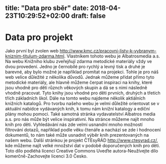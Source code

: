title: "Data pro sběr"
date: 2018-04-23T10:29:52+02:00
draft: false
---

# Data pro projekt

Jako první byl zvolen web http://www.kmc.cz/pracovni-listy-k-vybranym-kniznim-titulum-zdarma.html. Vlastníkem tohoto webu je Albatrosmedia a.s. Na webu Knižního klubu zveřejňují zdarma metodické materiály vždy ve dvou provedení. Jedno je černobílé pro rychlý a levný tisk a druhé je barevné, aby bylo možné je například promítat na projekci. Tohle je pro náš web velice důležité z několika důvodů. Jednak můžeme přidat přímo tyto metodické materiály, ale hlavně můžeme čerpat inspiraci na knihy, které jsou vhodně pro děti různch věkových skupin a dá se s nimi následně vhodně pracovat. Tyto knihy jsou vhodné pro děti prvních, druhých a třetích třích základních škol. Dále na tomto webu najdeme několik aktiálních knižních katalogů. Pro tvorbu našeho webu je velmi důležité orientovat se v aktuální nabídce vydávaných knih, k tomu nám knižní katalogy a ediční plány mohou pomoci. Také samotná stránka vydavatelství Albatros media a.s. pro nás může být velice inspirativní. Na stránce můžeme najít mnoho knih pro děti. Vyhledávání nás zde velmi usnandní mnoho možností filtrování dotazů, například podle věku čtenáře a nachází se zde i hodnocení dokumentů, to nám také může usnadnit výběr knih prezentovaných na našem webu. Další stránkou je projekt ČTEsyRÁD  http://www.ctesyrad.cz/, kde můžeme najít velké množství dat v podobě doporučených knih pro děti. Toto dílo podléhá lícenci Creative Commons Uveďte autora-Neužívejte dílo komerčně-Zachovejte licenci 3.0 Česko.





